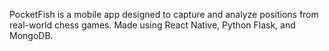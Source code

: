 PocketFish is a mobile app designed to capture and analyze positions from real-world chess games. Made using React Native, Python Flask, and MongoDB.

